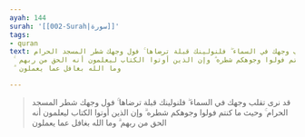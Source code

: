 ```yaml
---
ayah: 144
surah: '[[002-Surah|سورة]]'
tags:
- quran
text: قد نرى تقلب وجهك في السماء ۖ فلنولينك قبلة ترضاها ۚ فول وجهك شطر المسجد الحرام
  ۚ وحيث ما كنتم فولوا وجوهكم شطره ۗ وإن الذين أوتوا الكتاب ليعلمون أنه الحق من ربهم
  ۗ وما الله بغافل عما يعملون

---
```

> قد نرى تقلب وجهك في السماء ۖ فلنولينك قبلة ترضاها ۚ فول وجهك شطر المسجد الحرام ۚ وحيث ما كنتم فولوا وجوهكم شطره ۗ وإن الذين أوتوا الكتاب ليعلمون أنه الحق من ربهم ۗ وما الله بغافل عما يعملون
